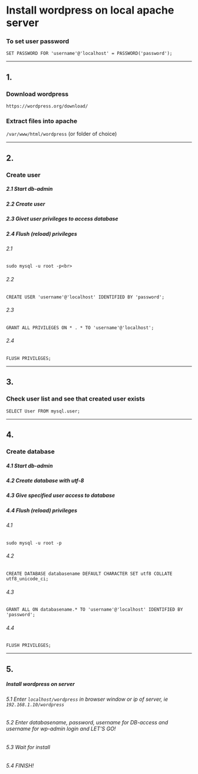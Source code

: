 # Install wordpress on local apache server
### To set user password
`SET PASSWORD FOR 'username'@'localhost' = PASSWORD('password');`

------------------------------------------------
## 1.
### Download wordpress<br>
`https://wordpress.org/download/`
### Extract files into apache
`/var/www/html/wordpress` (or folder of choice)

------------------------------------------------
## 2.
### Create user
##### 2.1 Start db-admin
##### 2.2 Create user
##### 2.3 Givet user privileges to access database
##### 2.4 Flush (reload) privileges
###### 2.1 
`sudo mysql -u root -p<br>`
###### 2.2 
`CREATE USER 'username'@'localhost' IDENTIFIED BY 'password';`
###### 2.3 
`GRANT ALL PRIVILEGES ON * . * TO 'username'@'localhost';`
###### 2.4 
`FLUSH PRIVILEGES;`

------------------------------------------------
## 3.
### Check user list and see that created user exists<br>
`SELECT User FROM mysql.user;`

------------------------------------------------
## 4.
### Create database
##### 4.1 Start db-admin
##### 4.2 Create database with utf-8
##### 4.3 Give specified user access to database
##### 4.4 Flush (reload) privileges

###### 4.1
`sudo mysql -u root -p`
###### 4.2
`CREATE DATABASE databasename DEFAULT CHARACTER SET utf8 COLLATE utf8_unicode_ci;`
###### 4.3
`GRANT ALL ON databasename.* TO 'username'@'localhost' IDENTIFIED BY 'password';`
###### 4.4
`FLUSH PRIVILEGES;`

------------------------------------------------
## 5.
##### Install wordpress on server
###### 5.1 Enter `localhost/wordpress` in browser window or ip of server, ie `192.168.1.10/wordpress`
###### 5.2 Enter databasename, password, username for DB-access and username for wp-admin login and LET'S GO!
###### 5.3 Wait for install
###### 5.4 FINISH!
